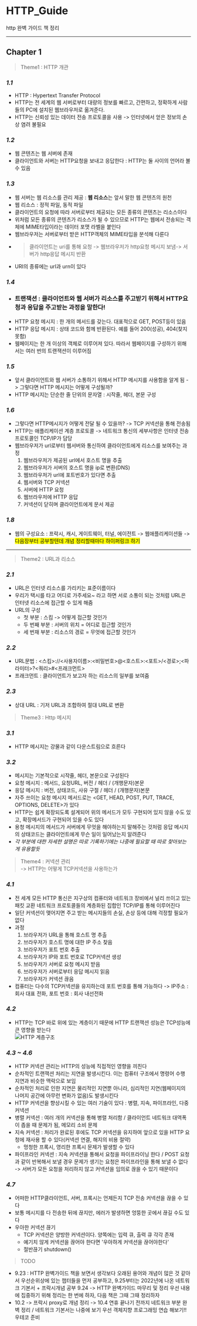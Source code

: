 # HTTP_Guide
http 완벽 가이드 책 정리

------

## Chapter 1
>Theme1 : HTTP 개관

### _1.1_
- HTTP : Hypertext Transfer Protocol
- HTTP는 전 세계의 웹 서버로부터 대량의 정보를 빠르고, 간편하고, 정확하게 사람들의 PC에 설치된 웹브라우저로 옮겨준다.
- HTTP는 신뢰성 있는 데이터 전송 프로토콜을 사용 -> 인터넷에서 얻은 정보의 손상 염려 불필요

### _1.2_
- 웹 콘텐츠는 웹 서버에 존재
- 클라이언트와 서버는 HTTP요청을 보내고 응답한다 : HTTP는 둘 사이의 언어라 볼 수 있음
### _1.3_
- 웹 서버는 웹 리소스를 관리 제공 : **웹 리소스**는 앞서 말한 웹 콘텐츠의 원천
- 웹 리소스 : 정적 파일, 동적 파일
- 클라이언트의 요청에 따라 서버로부터 제공되는 모든 종류의 콘텐츠는 리소스이다
- 위처럼 모든 종류의 콘텐츠가 리소스가 될 수 있으므로 HTTP는 웹에서 전송되는 객체에 MIME타입이라는 데이터 포맷 라벨을 붙인다
- 웹브라우저는 서버로부터 받은 HTTP객체의 MIME타입을 분석해 다룬다 
- >클라이언트는 uri를 통해 요청 -> 웹브라우저가 http요청 메시지 보냄-> 서버가 http응답 메시지 반환
- URI의 종류에는 url과 urn이 있다
### _1.4_
- ### **트랜잭션 : 클라이언트와 웹 서버가 리소스를 주고받기 위해서 HTTP요청과 응답을 주고받는 과정을 말한다!**
- HTTP 요청 메시지 : 한 개의 메서드를 갖는다. 대표적으로 GET, POST등이 있음
- HTTP 응답 메시지 : 상태 코드와 함께 반환된다. 예를 들어 200(성공), 404(찾지 못함)
- 웸페이지는 한 개 이상의 객체로 이루어져 있다. 따라서 웹페이지를 구성하기 위해서는 여러 번의 트랜잭션이 이루어짐
### _1.5_
- 앞서 클라이언트와 웹 서버가 소통하기 위해서 HTTP 메시지를 사용함을 알게 됨 -> 그렇다면 HTTP 메시지는 어떻게 구성될까?
- HTTP 메시지는 단순한 줄 단위의 문자열 : 시작줄, 헤더, 본문 구성
### _1.6_
- 그렇다면 HTTP메시지가 어떻게 전달 될 수 있을까? -> TCP 커넥션을 통해 전송됨
- HTTP는 애플리케이션 계층 프로토콜 -> 네트워크 통신의 세부사항은 인터넷 전송 프로토콜인 TCP/IP가 담당
- 웹브라우저가 url로부터 웹서버와 통신하여 클라이언트에게 리소스를 보여주는 과정
  1. 웹브라우저가 제공된 url에서 호스트 명을 추출
  2. 웹브라우저가 서버의 호스트 명을 ip로 변환(DNS)
  3. 웹브라우저가 url에 포트번호가 있다면 추출
  4. 웹서버와 TCP 커넥션
  5. 서버에 HTTP 요청
  6. 웹브라우저에 HTTP 응답
  7. 커넥션이 닫히며 클라이언트에게 문서 제공
### _1.8_
- 웹의 구성요소 : 프락시, 캐시, 게이트웨이, 터널, 에이전트 -> 웹애플리케이션들 -> <span style="background-color:yellow">다음장부터 공부할텐데 개념 정리할때마다 하이퍼링크 하기</span>  
---
>Theme2 : URL과 리소스

### _2.1_
- URL은 인터넷 리소스를 가리키는 표준이름이다
- 우리가 택시를 타고 어디로 가주세요~ 라고 하면 서로 소통이 되는 것처럼 URL은 인터넷 리소스에 접근할 수 있게 해줌
- URL의 구성
  - 첫 부분 : 스킴 -> 어떻게 접근할 것인가
  - 두 번째 부분 : 서버의 위치 = 어디로 접근할 것인가
  - 세 번재 부분 : 리소스의 경로 = 무엇에 접근할 것인가
### _2.2_
- URL문법 : <스킴>://<사용자이름>:<비밀번호>@<호스트>:<포트>/<경로>;<파라미터>?<쿼리>#<프래크먼트>
- 프래크먼트 : 클라이언트가 보고자 하는 리소스의 일부를 보여줌

### _2.3_
- 상대 URL : 기저 URL과 조합하여 절대 URL로 변환

>Theme3 : Http 메시지

### _3.1_
- HTTP 메시지는 강물과 같이 다운스트림으로 흐른다

### _3.2_
- 메시지는 기본적으로 시작줄, 헤더, 본문으로 구성된다
- 요청 메시지 : 메서드, 요청URL, 버전 / 헤더 / (개행문자)본문
- 응답 메시지 : 버전, 상태코드, 사유 구절 / 헤더 / (개행문자)본문
- 자주 쓰이는 요청 메시지 메서드로는 <GET, HEAD, POST, PUT, TRACE, OPTIONS, DELETE>가 있다
- HTTP는 쉽게 확장되도록 설계되어 위의 메서드가 모두 구현되어 있지 않을 수도 있고, 확장메서드가 구현되어 있을 수도 있다
- 용청 메시지의 메서드가 서버에게 무엇을 해야하는지 말해주는 것처럼 응답 메시지의 상태코드는 클라이언트에게 무슨 일이 일어났는지 알려준다
- _각 부분에 대한 자세한 설명은 따로 기록하기에는 나중에 필요할 때 따로 찾아보는게 유용할듯_
>Theme4 : 커넥션 관리  
-> HTTP는 어떻게 TCP커넥션을 사용하는가

### _4.1_
- 전 세계 모든 HTTP 통신은 지구상의 컴퓨터와 네트워크 장비에서 널리 쓰이고 있는 패킷 교환 네트워크 프로토콜들의 계층화된 집합인 TCP/IP를 통해 이루어진다
- 일단 커넥션이 맺어지면 주고 받는 메시지들의 손실, 손상 등에 대해 걱정할 필요가 없다
- 과정
  1. 브라우저가 URL을 통해 호스트 명 추출
  2. 브라우저가 호스트 명에 대한 IP 주소 찾음
  3. 브라우저가 포트 번호 추출
  4. 브라우저가 IP와 포트 번호로 TCP커넥션 생성
  5. 브라우저가 서버로 요청 메시지 받음
  6. 브라우저가 서버로부터 응답 메시지 읽음
  7. 브라우저가 커넥션 끊음
- 컴퓨터는 다수의 TCP커넥션을 유지하는데 포트 번호를 통해 가능하다 -> IP주소 : 회사 대표 전화, 포트 번호 : 회사 내선전화

### _4.2_
- HTTP는 TCP 바로 위에 있는 계층이기 때문에 HTTP 트랜잭션 성능은 TCP성능에 큰 영향을 받는다  
  ![HTTP 계층구조](./image/HTTP%20계층구조.png)

### _4.3 ~ 4.6_
- HTTP 커넥션 관리는 HTTP의 성능에 직접적인 영향을 끼친다
- 순차적인 트랜잭션 처리는 지연을 발생시킨다. 이는 컴퓨터 구조에서 명령어 수행 지연과 비슷한 맥락으로 보임
- 순차적인 처리로 인한 지연은 물리적인 지연뿐 아니라, 심리적인 지연(웹페이지의 나머지 공간에 아무런 변화가 없음)도 발생시킨다
- HTTP 커넥션을 향상시킬 수 있는 여러 기술이 있다 : 병렬, 지속, 파이프라인, 다중 커넥션
- 병렬 커넥션 : 여러 개의 커넥션을 통해 병렬 처리함 / 클라이언트 네트워크 대역폭이 좁을 때 문제가 됨, 메모리 소비 문제
- 지속 커넥션 : 처리가 완료된 후에도 TCP 커넥션을 유지하여 앞으로 있을 HTTP 요청에 재사용 할 수 있다(커넥션 연결, 해지의 비용 절약)
  - 멍청한 프록시, 영리한 프록시 문제가 발생할 수 있다
- 파이프라인 커넥션 : 지속 커넥션을 통해서 요청을 파이프라이닝 한다 / POST 요청과 같이 반복해서 보낼 경우 문제가 생기는 요청은 파이프라인을 통해 보낼 수 없다 -> 서버가 모든 요청을 처리하지 않고 커넥션을 임의로 끊을 수 있기 때문이다

### _4.7_
- 어떠한 HTTP클라이언트, 서버, 프록시는 언제든지 TCP 전송 커넥션을 끊을 수 있다
- 보통 메시지를 다 전송한 뒤에 끊지만, 에러가 발생하면 엉뚱한 곳에서 끊길 수도 있다
- 우아한 커넥션 끊기
  - TCP 커넥션은 양방한 커넥션이다. 양쪽에는 입력 큐, 출력 큐 각각 존재
  - 예기치 않게 커넥션을 끊어야 한다면 '우아하게 커넥션을 끊어야한다'
  - 절반끊기 shutdown()


> TODO
- 9.23 : HTTP 완벽가이드  책을 보면서 생각보다 오래된 용어와 개념이 많은 것 같아서
우선순위상에 있는 챕터들을 먼저 공부하고, 9.25부터는 2022년에 나온 네트워크 기본서 + 프락시개념 공부
9.24 -> HTTP 완벽가이드 마무리 및 정리
우선 내용에 집중하기 위해 정리는 한 번에 하자, 다음 책은 그때 그때 정리하자
- 10.2 -> 프락시 proxy로 개념 정리 -> 10.4 연휴 끝나기 전까지 네트워크 부분 완벽 정리 / 네트워크 기본서는 나중에 보기 우선 객체지향 프로그래밍 연습 해보기!! 우테코 준비